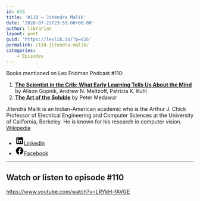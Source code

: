 ```yaml
---
id: 616
title: '#110 – Jitendra Malik'
date: '2020-07-22T23:59:00+00:00'
author: librarian
layout: post
guid: 'https://lexlib.io/?p=616'
permalink: /110-jitendra-malik/
categories:
    - Episodes
---
```


Books mentioned on Lex Fridman Podcast #110:

1. <b><a href="https://amzn.to/3V4pnB7" target="_blank" rel="sponsored noopener noreferrer">The Scientist in the Crib: What Early Learning Tells Us About the Mind</a></b> by Alison Gopnik, Andrew N. Meltzoff, Patricia K. Kuhl
2. <b><a href="https://amzn.to/3GQXCI6" target="_blank" rel="sponsored noopener noreferrer">The Art of the Soluble</a></b> by Peter Medawar

<!--more-->

Jitendra Malik is an Indian-American academic who is the Arthur J. Chick Professor of Electrical Engineering and Computer Sciences at the University of California, Berkeley. He is known for his research in computer vision. [Wikipedia](https://en.wikipedia.org/wiki/Jitendra_Malik)

- [<svg aria-hidden="true" focusable="false" height="24" version="1.1" viewbox="0 0 24 24" width="24" xmlns="http://www.w3.org/2000/svg"><path d="M19.7,3H4.3C3.582,3,3,3.582,3,4.3v15.4C3,20.418,3.582,21,4.3,21h15.4c0.718,0,1.3-0.582,1.3-1.3V4.3 C21,3.582,20.418,3,19.7,3z M8.339,18.338H5.667v-8.59h2.672V18.338z M7.004,8.574c-0.857,0-1.549-0.694-1.549-1.548 c0-0.855,0.691-1.548,1.549-1.548c0.854,0,1.547,0.694,1.547,1.548C8.551,7.881,7.858,8.574,7.004,8.574z M18.339,18.338h-2.669 v-4.177c0-0.996-0.017-2.278-1.387-2.278c-1.389,0-1.601,1.086-1.601,2.206v4.249h-2.667v-8.59h2.559v1.174h0.037 c0.356-0.675,1.227-1.387,2.526-1.387c2.703,0,3.203,1.779,3.203,4.092V18.338z"></path></svg><span class="wp-block-social-link-label screen-reader-text">LinkedIn</span>](https://www.linkedin.com/in/jitendra-malik-60b55823b/)
- [<svg aria-hidden="true" focusable="false" height="24" version="1.1" viewbox="0 0 24 24" width="24" xmlns="http://www.w3.org/2000/svg"><path d="M12 2C6.5 2 2 6.5 2 12c0 5 3.7 9.1 8.4 9.9v-7H7.9V12h2.5V9.8c0-2.5 1.5-3.9 3.8-3.9 1.1 0 2.2.2 2.2.2v2.5h-1.3c-1.2 0-1.6.8-1.6 1.6V12h2.8l-.4 2.9h-2.3v7C18.3 21.1 22 17 22 12c0-5.5-4.5-10-10-10z"></path></svg><span class="wp-block-social-link-label screen-reader-text">Facebook</span>](https://www.facebook.com/jitendra.malik/)

- - - - - -

## Watch or listen to episode #110

<https://www.youtube.com/watch?v=LRYkH-fAVGE>